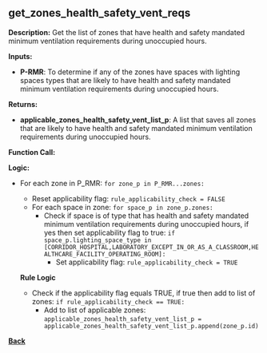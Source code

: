 ## get_zones_health_safety_vent_reqs

**Description:** Get the list of zones that have health and safety mandated minimum ventilation requirements during unoccupied hours.  

**Inputs:**
- **P-RMR**: To determine if any of the zones have spaces with lighting spaces types that are likely to have health and safety mandated minimum ventilation requirements during unoccupied hours.

**Returns:**
- **applicable_zones_health_safety_vent_list_p**: A list that saves all zones that are likely to have health and safety mandated minimum ventilation requirements during unoccupied hours.
 
**Function Call:** 


**Logic:**
- For each zone in P_RMR: `for zone_p in P_RMR...zones:`
    - Reset applicability flag: `rule_applicability_check = FALSE` 
    - For each space in zone: `for space_p in zone_p.zones:`
        - Check if space is of type that has health and safety mandated minimum ventilation requirements during unoccupied hours, if yes then set applicability flag to true: `if space_p.lighting_space_type in [CORRIDOR_HOSPITAL,LABORATORY_EXCEPT_IN_OR_AS_A_CLASSROOM,HEALTHCARE_FACILITY_OPERATING_ROOM]:`
            - Set applicability flag: `rule_applicability_check = TRUE`

    **Rule Logic**
    - Check if the applicability flag equals TRUE, if true then add to list of zones: `if rule_applicability_check == TRUE:`
        - Add to list of applicable zones: `applicable_zones_health_safety_vent_list_p = applicable_zones_health_safety_vent_list_p.append(zone_p.id)`

**[Back](../_toc.md)**